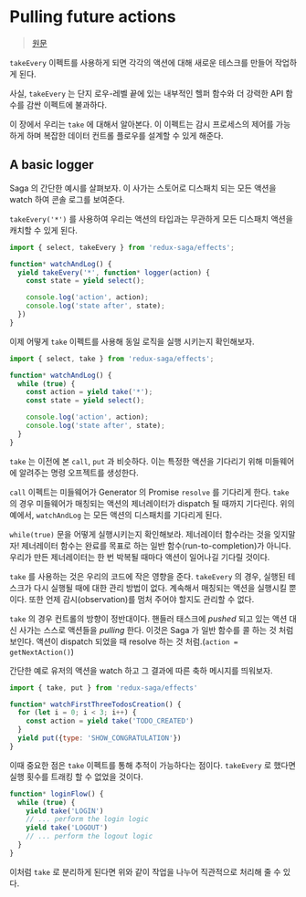 # Pulling future actions

> [원문](https://redux-saga.js.org/docs/advanced/FutureActions.html)

`takeEvery` 이펙트를 사용하게 되면 각각의 액션에 대해 새로운 테스크를 만들어 작업하게 된다.

사실, `takeEvery` 는 단지 로우-레벨 끝에 있는 내부적인 헬퍼 함수와 더 강력한 API 함수를 감싼 이펙트에 불과하다.

이 장에서 우리는 `take` 에 대해서 알아본다. 이 이펙트는 감시 프로세스의 제어를 가능하게 하며 복잡한 데이터 컨트롤 플로우를 설계할 수 있게 해준다.

## A basic logger

Saga 의 간단한 예시를 살펴보자. 이 사가는 스토어로 디스패치 되는 모든 액션을 watch 하여 콘솔 로그를 보여준다.

`takeEvery('*')` 를 사용하여 우리는 액션의 타입과는 무관하게 모든 디스패치 액션을 캐치할 수 있게 된다.

```javascript
import { select, takeEvery } from 'redux-saga/effects';

function* watchAndLog() {
  yield takeEvery('*', function* logger(action) {
    const state = yield select();

    console.log('action', action);
    console.log('state after', state);
  })
}
```

이제 어떻게 `take` 이펙트를 사용해 동일 로직을 실행 시키는지 확인해보자.

```javascript
import { select, take } from 'redux-saga/effects';

function* watchAndLog() {
  while (true) {
    const action = yield take('*');
    const state = yield select();

    console.log('action', action);
    console.log('state after', state);
  }
}
```

`take` 는 이전에 본 `call`, `put` 과 비슷하다. 이는 특정한 액션을 기다리기 위해 미들웨어에 알려주는 명령 오프젝트를 생성한다. 

`call` 이펙트는 미들웨어가 Generator 의 Promise `resolve` 를 기다리게 한다. `take` 의 경우 미들웨어가 매칭되는 액션의 제너레이터가 dispatch 될 때까지 기다린다. 위의 예에서, `watchAndLog` 는 모든 액션의 디스패치를 기다리게 된다.

`while(true)` 문을 어떻게 실행시키는지 확인해보라. 제너레이터 함수라는 것을 잊지말자! 제너레이터 함수는 완료를 목표로 하는 일반 함수(run-to-completion)가 아니다. 우리가 만든 제너레이터는 한 번 박복될 때마다 액션이 일어나길 기다릴 것이다.

`take` 를 사용하는 것은 우리의 코드에 작은 영향을 준다. `takeEvery` 의 경우, 실행된 테스크가 다시 실행될 때에 대한 관리 방법이 없다. 계속해서 매칭되는 액션을 실행시킬 뿐이다. 또한 언제 감시(observation)를 멈처 주어야 할지도 관리할 수 없다.

`take` 의 경우 컨트롤의 방향이 정반대이다. 핸들러 태스크에 *pushed* 되고 있는 액션 대신 사가는 스스로 액션들을 *pulling* 한다. 이것은 Saga 가 일반 함수를 콜 하는 것 처럼 보인다. 액션이 dispatch 되었을 때 resolve 하는 것 처럼.(`action = getNextAction()`)

간단한 예로 유저의 액션을 watch 하고 그 결과에 따른 축하 메시지를 띄워보자.

```javascript
import { take, put } from 'redux-saga/effects'

function* watchFirstThreeTodosCreation() {
  for (let i = 0; i < 3; i++) {
    const action = yield take('TODO_CREATED')
  }
  yield put({type: 'SHOW_CONGRATULATION'})
}
```

이때 중요한 점은 `take` 이펙트를 통해 추적이 가능하다는 점이다. `takeEvery` 로 했다면 실행 횟수를 트래킹 할 수 없었을 것이다.

```javascript
function* loginFlow() {
  while (true) {
    yield take('LOGIN')
    // ... perform the login logic
    yield take('LOGOUT')
    // ... perform the logout logic
  }
}
```

이처럼 `take` 로 분리하게 된다면 위와 같이 작업을 나누어 직관적으로 처리해 줄 수 있다. 